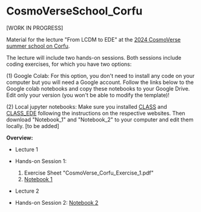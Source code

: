 # CosmoVerseSchool_Corfu
[WORK IN PROGRESS]

Material for the lecture "From LCDM to EDE" at the [2024 CosmoVerse summer school on Corfu](https://cosmoversetensions.eu/event/cosmoverseschoolcorfu/).

The lecture will include two hands-on sessions. Both sessions include coding exercises, for which you have two options: 

(1) Google Colab: For this option, you don't need to install any code on your computer but you will need a Google account. Follow the links below to the Google colab notebooks and copy these notebooks to your Google Drive. Edit only your version (you won't be able to modify the template)!

(2) Local jupyter notebooks: Make sure you installed [CLASS](https://github.com/lesgourg/class_public/tree/master) and [CLASS_EDE](https://github.com/mwt5345/class_ede) following the instructions on the respective websites. Then download "Notebook_1" and "Notebook_2" to your computer and edit them locally. [to be added]

**Overview:**
- Lecture 1
  
- Hands-on Session 1: 
    1. Exercise Sheet "CosmoVerse_Corfu_Exercise_1.pdf"
    2. [Notebook 1](https://colab.research.google.com/drive/1oUKVA4Y-Z--SbqorJyibmPJuv1p1ISEO?usp=sharing)

- Lecture 2

- Hands-on Session 2: [Notebook 2](https://colab.research.google.com/drive/17cwRuE5gfafz2HUKSBr6IQMJ6h5BT0iq?usp=sharing)
